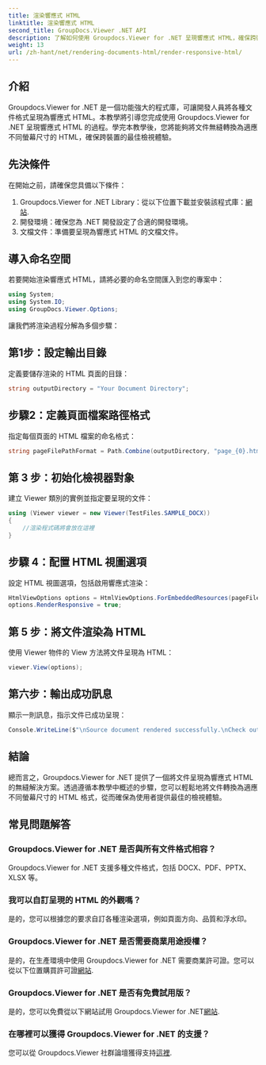 ```yaml
---
title: 渲染響應式 HTML
linktitle: 渲染響應式 HTML
second_title: GroupDocs.Viewer .NET API
description: 了解如何使用 Groupdocs.Viewer for .NET 呈現響應式 HTML，確保跨裝置的最佳檢視體驗。
weight: 13
url: /zh-hant/net/rendering-documents-html/render-responsive-html/
---
```

## 介紹
Groupdocs.Viewer for .NET 是一個功能強大的程式庫，可讓開發人員將各種文件格式呈現為響應式 HTML。本教學將引導您完成使用 Groupdocs.Viewer for .NET 呈現響應式 HTML 的過程。學完本教學後，您將能夠將文件無縫轉換為適應不同螢幕尺寸的 HTML，確保跨裝置的最佳檢視體驗。
## 先決條件
在開始之前，請確保您具備以下條件：
1.  Groupdocs.Viewer for .NET Library：從以下位置下載並安裝該程式庫：[網站](https://releases.groupdocs.com/viewer/net/).
2. 開發環境：確保您為 .NET 開發設定了合適的開發環境。
3. 文檔文件：準備要呈現為響應式 HTML 的文檔文件。

## 導入命名空間
若要開始渲染響應式 HTML，請將必要的命名空間匯入到您的專案中：
```csharp
using System;
using System.IO;
using GroupDocs.Viewer.Options;
```

讓我們將渲染過程分解為多個步驟：
## 第1步：設定輸出目錄
定義要儲存渲染的 HTML 頁面的目錄：
```csharp
string outputDirectory = "Your Document Directory";
```
## 步驟2：定義頁面檔案路徑格式
指定每個頁面的 HTML 檔案的命名格式：
```csharp
string pageFilePathFormat = Path.Combine(outputDirectory, "page_{0}.html");
```
## 第 3 步：初始化檢視器對象
建立 Viewer 類別的實例並指定要呈現的文件：
```csharp
using (Viewer viewer = new Viewer(TestFiles.SAMPLE_DOCX))
{
    //渲染程式碼將會放在這裡
}
```
## 步驟 4：配置 HTML 視圖選項
設定 HTML 視圖選項，包括啟用響應式渲染：
```csharp
HtmlViewOptions options = HtmlViewOptions.ForEmbeddedResources(pageFilePathFormat);
options.RenderResponsive = true;
```
## 第 5 步：將文件渲染為 HTML
使用 Viewer 物件的 View 方法將文件呈現為 HTML：
```csharp
viewer.View(options);
```
## 第六步：輸出成功訊息
顯示一則訊息，指示文件已成功呈現：
```csharp
Console.WriteLine($"\nSource document rendered successfully.\nCheck output in {outputDirectory}.");
```

## 結論
總而言之，Groupdocs.Viewer for .NET 提供了一個將文件呈現為響應式 HTML 的無縫解決方案。透過遵循本教學中概述的步驟，您可以輕鬆地將文件轉換為適應不同螢幕尺寸的 HTML 格式，從而確保為使用者提供最佳的檢視體驗。
## 常見問題解答
### Groupdocs.Viewer for .NET 是否與所有文件格式相容？
Groupdocs.Viewer for .NET 支援多種文件格式，包括 DOCX、PDF、PPTX、XLSX 等。
### 我可以自訂呈現的 HTML 的外觀嗎？
是的，您可以根據您的要求自訂各種渲染選項，例如頁面方向、品質和浮水印。
### Groupdocs.Viewer for .NET 是否需要商業用途授權？
是的，在生產環境中使用 Groupdocs.Viewer for .NET 需要商業許可證。您可以從以下位置購買許可證[網站](https://purchase.groupdocs.com/buy).
### Groupdocs.Viewer for .NET 是否有免費試用版？
是的，您可以免費從以下網站試用 Groupdocs.Viewer for .NET[網站](https://releases.groupdocs.com/).
### 在哪裡可以獲得 Groupdocs.Viewer for .NET 的支援？
您可以從 Groupdocs.Viewer 社群論壇獲得支持[這裡](https://forum.groupdocs.com/c/viewer/9).